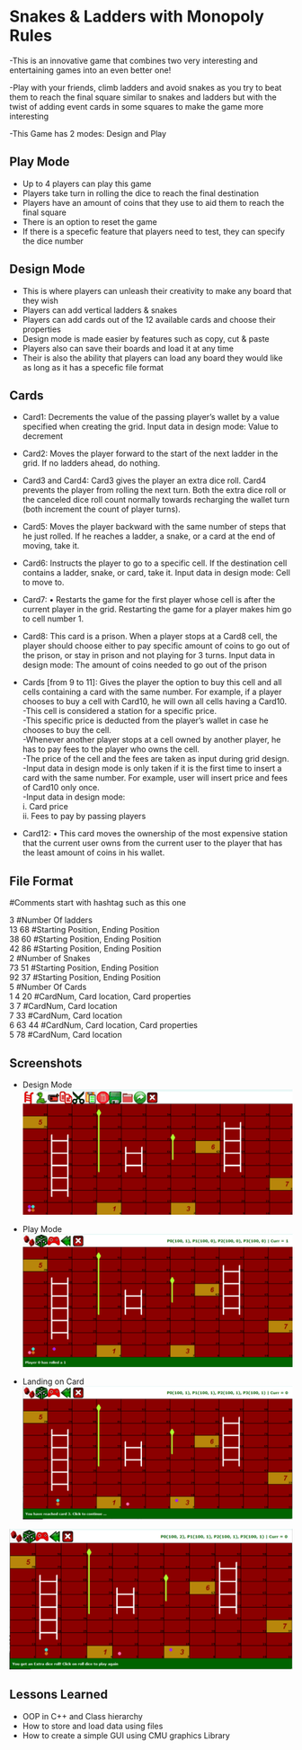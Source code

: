 
# Snakes & Ladders with Monopoly Rules

-This is an innovative game that combines two very interesting and entertaining games into an even better one!

-Play with your friends, climb ladders and avoid snakes as you try to beat them to reach the final square similar to snakes and ladders but with the twist of adding event cards in some squares to make the game more interesting

-This Game has 2 modes: Design and Play
## Play Mode

- Up to 4 players can play this game
- Players take turn in rolling the dice to reach the final destination
- Players have an amount of coins that they use to aid them to reach the final square
- There is an option to reset the game
- If there is a specefic feature that players need to test, they can specify the dice number

## Design Mode

- This is where players can unleash their creativity to make any board that they wish
- Players can add vertical ladders & snakes
- Players can add cards out of the 12 available cards and choose their properties
- Design mode is made easier by features such as copy, cut & paste
- Players also can save their boards and load it at any time
- Their is also the ability that players can load any board they would like as long as it has a specefic file format
## Cards

- Card1:
Decrements the value of the passing player’s wallet by a value specified when creating the grid.
Input data in design mode:
Value to decrement  

- Card2:
Moves the player forward to the start of the next ladder in the grid.
If no ladders ahead, do nothing.

- Card3 and Card4:
Card3 gives the player an extra dice roll.
Card4 prevents the player from rolling the next turn.
Both the extra dice roll or the canceled dice roll count normally towards recharging the wallet turn (both increment the count of player turns).

- Card5:
Moves the player backward with the same number of steps that he just rolled.
If he reaches a ladder, a snake, or a card at the end of moving, take it.

- Card6:
Instructs the player to go to a specific cell.
If the destination cell contains a ladder, snake, or card, take it.
Input data in design mode: Cell to move to. 

- Card7:
• Restarts the game for the first player whose cell is after the current player in the grid. Restarting the game for a player makes him go to cell number 1.

- Card8:
This card is a prison. When a player stops at a Card8 cell, the player should choose either to pay specific amount of coins to go out of the prison, or stay in prison and not playing for 3 turns.
Input data in design mode: The amount of coins needed to go out of the prison

- Cards [from 9 to 11]:
Gives the player the option to buy this cell and all cells containing a card with the same number. For example, if a player chooses to buy a cell with Card10, he will own all cells having a Card10. \
-This cell is considered a station for a specific price. \
-This specific price is deducted from the player’s wallet in case he chooses to buy the cell. \
-Whenever another player stops at a cell owned by another player, he has to pay fees to the player who owns the cell. \
-The price of the cell and the fees are taken as input during grid design. \
-Input data in design mode is only taken if it is the first time to insert a card with the same number. For example, user will insert price and fees of Card10 only once. \
-Input data in design mode: \
i. Card price\
ii. Fees to pay by passing players 
- Card12:
• This card moves the ownership of the most expensive station that the current user owns from the current user to the player that has the least amount of coins in his wallet.
## File Format

#Comments start with hashtag such as this one

3 #Number Of ladders\
13 68 #Starting Position, Ending Position\
38 60 #Starting Position, Ending Position\
42 86 #Starting Position, Ending Position\
2 #Number of Snakes\
73 51 #Starting Position, Ending Position\
92 37 #Starting Position, Ending Position\
5 #Number Of Cards\
1 4 20 #CardNum, Card location, Card properties\
3 7 #CardNum, Card location\
7 33 #CardNum, Card location\
6 63 44 #CardNum, Card location, Card properties\
5 78 #CardNum, Card location

## Screenshots

- Design Mode
![App Screenshot](https://github.com/DanielGebraiel/Snakes_-_Ladders_with_Monopoly_Rules/blob/main/screenshots/designMode.png)

- Play Mode
![App Screenshot](https://github.com/DanielGebraiel/Snakes_-_Ladders_with_Monopoly_Rules/blob/main/screenshots/playMode.png)

- Landing on Card
![App Screenshot](https://github.com/DanielGebraiel/Snakes_-_Ladders_with_Monopoly_Rules/blob/main/screenshots/usingCard1.png)

![App Screenshot](https://github.com/DanielGebraiel/Snakes_-_Ladders_with_Monopoly_Rules/blob/main/screenshots/usingCard2.png)


## Lessons Learned

- OOP in C++ and Class hierarchy
- How to store and load data using files
- How to create a simple GUI using CMU graphics Library

